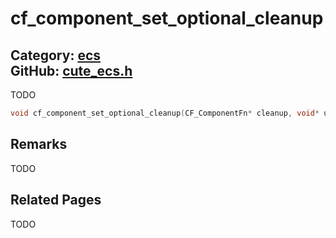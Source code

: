 [](../header.md ':include')

# cf_component_set_optional_cleanup

Category: [ecs](/api_reference?id=ecs)  
GitHub: [cute_ecs.h](https://github.com/RandyGaul/cute_framework/blob/master/include/cute_ecs.h)  
---

TODO

```cpp
void cf_component_set_optional_cleanup(CF_ComponentFn* cleanup, void* udata);
```

## Remarks

TODO

## Related Pages

TODO  

